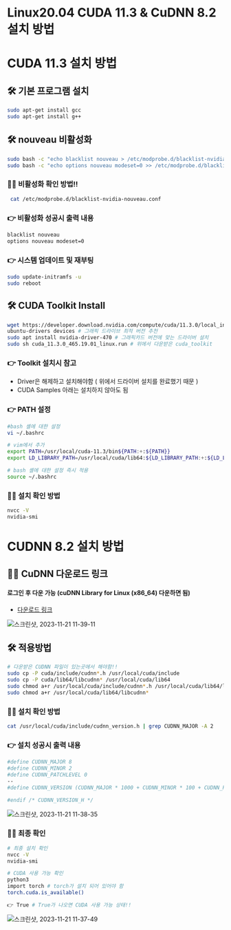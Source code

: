 # Linux20.04 CUDA 11.3 & CuDNN 8.2 설치 방법

# CUDA 11.3 설치 방법
## 🛠 기본 프로그램 설치 

```bash
sudo apt-get install gcc
sudo apt-get install g++
```

## 🛠 nouveau 비활성화
```bash
sudo bash -c "echo blacklist nouveau > /etc/modprobe.d/blacklist-nvidia-nouveau.conf"
sudo bash -c "echo options nouveau modeset=0 >> /etc/modprobe.d/blacklist-nvidia-nouveau.conf"
```

### 🙋‍♀️ 비활성화 확인 방법!!
```bash
 cat /etc/modprobe.d/blacklist-nvidia-nouveau.conf
```

### 👉 비활성화 성공시 출력 내용
```bash
blacklist nouveau
options nouveau modeset=0
```

### 👉 시스템 업데이트 및 재부팅
```bash
sudo update-initramfs -u
sudo reboot
```

## 🛠 CUDA Toolkit Install
```bash
wget https://developer.download.nvidia.com/compute/cuda/11.3.0/local_installers/cuda_11.3.0_465.19.01_linux.run
ubuntu-drivers devices # 그래픽 드라이브 최적 버전 추천
sudo apt install nvidia-driver-470 # 그래픽카드 버전에 맞는 드라이버 설치
sudo sh cuda_11.3.0_465.19.01_linux.run # 위에서 다운받은 cuda_toolkit

```


### 👉 Toolkit 설치시 참고

- Driver은 해제하고 설치해야함 ( 위에서 드라이버 설치를 완료했기 때문 )
- CUDA Samples 아래는 설치하지 않아도 됨

### 👉 PATH 설정
```bash
#bash 셸에 대한 설정
vi ~/.bashrc 

# vim에서 추가
export PATH=/usr/local/cuda-11.3/bin${PATH:+:${PATH}}
export LD_LIBRARY_PATH=/usr/local/cuda/lib64:${LD_LIBRARY_PATH:+:${LD_LIBRARY_PATH}}

# bash 셸에 대한 설정 즉시 적용
source ~/.bashrc
```

### 🙋‍♀️ 설치 확인 방법
```bash
nvcc -V
nvidia-smi
```



# CUDNN 8.2 설치 방법
## 🙋‍♀️ CuDNN 다운로드 링크
#### 로그인 후 다운 가능 (cuDNN Library for Linux (x86_64) 다운하면 됨)
- [다운로드 링크](https://developer.nvidia.com/rdp/cudnn-download)
  
![스크린샷, 2023-11-21 11-39-11](https://github.com/ryujunhyeong/cuda11.3-installation-method/assets/70519298/bab96845-cecd-44ff-90ba-d15683a1ea14)

## 🛠 적용방법
```bash
# 다운받은 CUDNN 파일이 있는곳에서 해야함!!
sudo cp -P cuda/include/cudnn*.h /usr/local/cuda/include
sudo cp -P cuda/lib64/libcudnn* /usr/local/cuda/lib64
sudo chmod a+r /usr/local/cuda/include/cudnn*.h /usr/local/cuda/lib64/libcudnn*
sudo chmod a+r /usr/local/cuda/lib64/libcudnn*
```
### 🙋‍♀️ 설치 확인 방법
```bash
cat /usr/local/cuda/include/cudnn_version.h | grep CUDNN_MAJOR -A 2
```


### 👉 설치 성공시 출력 내용
```bash
#define CUDNN_MAJOR 8
#define CUDNN_MINOR 2
#define CUDNN_PATCHLEVEL 0
--
#define CUDNN_VERSION (CUDNN_MAJOR * 1000 + CUDNN_MINOR * 100 + CUDNN_PATCHLEVEL)

#endif /* CUDNN_VERSION_H */
```
![스크린샷, 2023-11-21 11-38-35](https://github.com/ryujunhyeong/cuda11.3-installation-method/assets/70519298/84722469-7778-4586-b012-01f82ae16cc6)

### 🙋‍♀️ 최종 확인
```bash
# 최종 설치 확인
﻿nvcc -V
nvidia-smi

# CUDA 사용 가능 확인
python3
import torch # torch가 설치 되어 있어야 함
torch.cuda.is_available()

👉 True # True가 나오면 CUDA 사용 가능 상태!!
```
![스크린샷, 2023-11-21 11-37-49](https://github.com/ryujunhyeong/cuda11.3-installation-method/assets/70519298/2efe5f68-9446-4330-9052-844e3a36347a)

